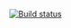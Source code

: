 [![Build status](https://ci.appveyor.com/api/projects/status/hsh8o0acb2j5oma2?svg=true)](https://ci.appveyor.com/project/Daria-Tiko/selenide)
